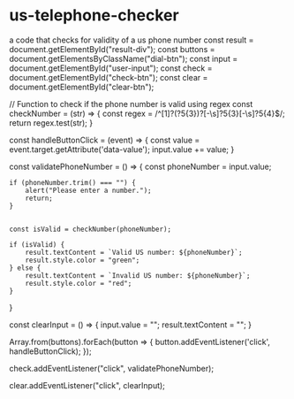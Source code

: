 # us-telephone-checker
a code that checks for validity of a us phone number
const result = document.getElementById("result-div");
const buttons = document.getElementsByClassName("dial-btn");
const input = document.getElementById("user-input");
const check = document.getElementById("check-btn");
const clear = document.getElementById("clear-btn");

// Function to check if the phone number is valid using regex
const checkNumber = (str) => {
    const regex = /^[1]?\(?5{3}\)?[-\s]?5{3}[-\s]?5{4}$/;
    return regex.test(str); 
}


const handleButtonClick = (event) => {
    const value = event.target.getAttribute('data-value');
    input.value += value;
}


const validatePhoneNumber = () => {
    const phoneNumber = input.value;

    
    if (phoneNumber.trim() === "") {
        alert("Please enter a number.");
        return;
    }

    
    const isValid = checkNumber(phoneNumber);

    if (isValid) {
        result.textContent = `Valid US number: ${phoneNumber}`;
        result.style.color = "green";
    } else {
        result.textContent = `Invalid US number: ${phoneNumber}`;
        result.style.color = "red";
    }
}


const clearInput = () => {
    input.value = "";
    result.textContent = "";
}


Array.from(buttons).forEach(button => {
    button.addEventListener('click', handleButtonClick);
});

check.addEventListener("click", validatePhoneNumber);

clear.addEventListener("click", clearInput);


